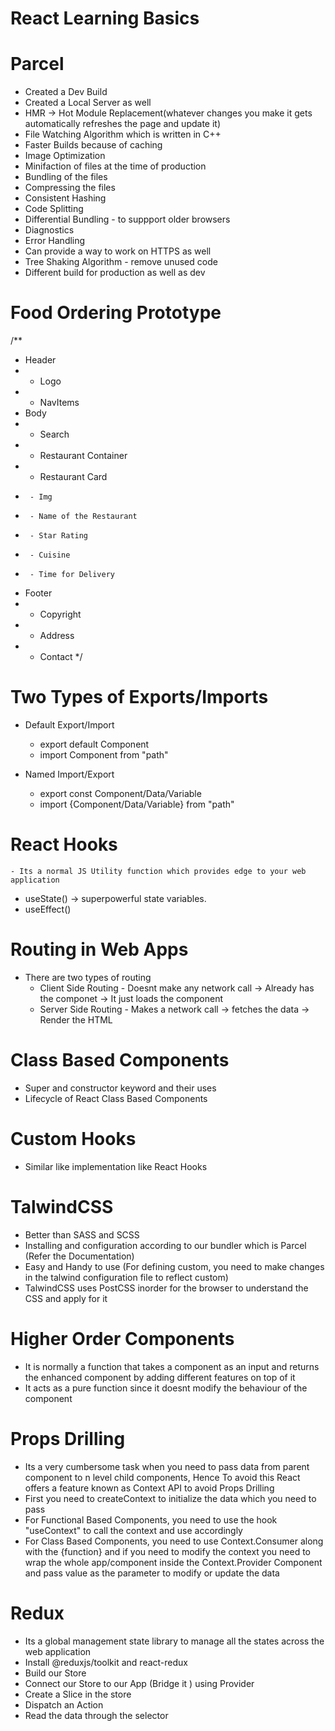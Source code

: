 # React Learning Basics

# Parcel
 - Created a Dev Build
 - Created a Local Server as well
 - HMR -> Hot Module Replacement(whatever changes you make it gets automatically refreshes the page and update it)
 - File Watching Algorithm which is written in C++
 - Faster Builds because of caching
 - Image Optimization
 - Minifaction of files at the time of production
 - Bundling of the files
 - Compressing the files
 - Consistent Hashing
 - Code Splitting
 - Differential Bundling - to suppport older browsers
 - Diagnostics
 - Error Handling
 - Can provide a way to work on HTTPS as well
 - Tree Shaking Algorithm - remove unused code
 - Different build for production as well as dev


 # Food Ordering Prototype
 /**
 * Header
 *  - Logo
 *  - NavItems
 * Body
 *  - Search
 *  - Restaurant Container
 *    - Restaurant Card
 *      - Img
 *      - Name of the Restaurant
 *      - Star Rating
 *      - Cuisine
 *      - Time for Delivery
 * Footer
 *  - Copyright
 *  - Address
 *  - Contact
 */

 # Two Types of Exports/Imports
 -  Default Export/Import
    -   export default Component
    -   import Component from "path"

-   Named Import/Export
    -   export const Component/Data/Variable
    -   import {Component/Data/Variable} from "path"


# React Hooks
    - Its a normal JS Utility function which provides edge to your web application
-   useState() -> superpowerful state variables.
-   useEffect()


# Routing in Web Apps
- There are two types of routing
    -   Client Side Routing - Doesnt make any network call -> Already has the componet -> It just loads the component
    -   Server Side Routing - Makes a network call -> fetches the data -> Render the HTML


# Class Based Components
-   Super and constructor keyword and their uses
-   Lifecycle of React Class Based Components

# Custom Hooks
-   Similar like implementation like React Hooks

# TalwindCSS
-   Better than SASS and SCSS
-   Installing and configuration according to our bundler which is Parcel (Refer the Documentation)
-   Easy and Handy to use (For defining custom, you need to make changes in the talwind configuration file to reflect custom)
-   TalwindCSS uses PostCSS inorder for the browser to understand the CSS and apply for it

#   Higher Order Components
-   It is normally a function that takes a component as an input and returns the enhanced component by adding different features on top of it 
-   It acts as a pure function since it doesnt modify the behaviour of the component

#   Props Drilling
-   Its a very cumbersome task when you need to pass data from parent component to n level child components, Hence To avoid this React offers a feature known as Context API to avoid Props Drilling
-   First you need to createContext to initialize the data which you need to pass
-   For Functional Based Components, you need to use the hook "useContext" to call the context and use accordingly
-   For Class Based Components, you need to use Context.Consumer along with the {function} and if you need to modify the context you need to wrap the whole app/component inside the Context.Provider Component and pass value as the parameter to modify or update the data

#   Redux
-   Its a global management state library to manage all the states across the web application
-   Install @reduxjs/toolkit and react-redux
-   Build our Store
-   Connect our Store to our App (Bridge it ) using Provider
-   Create a Slice in the store
-   Dispatch an Action
-   Read the data through the selector